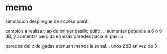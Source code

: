 memo
====

simulacion despliegue de access point

cambios a realizar:
ap de primer pasillo edifc ... aumentar potencia a 6 o 9 dB, y aumentar perdida en esas paredes hacia el pasillo

paredes del c delgadas atenuan menos la senal... unos 2dB en vez de 3
